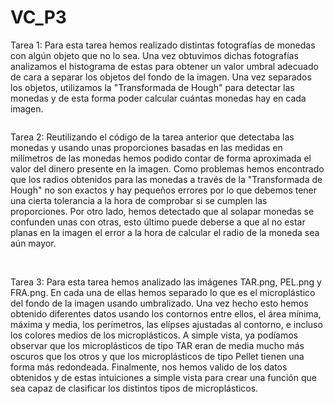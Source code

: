 # VC_P3

Tarea 1: Para esta tarea hemos realizado distintas fotografías de monedas con algún objeto que no lo sea. Una vez obtuvimos dichas fotografías analizamos el histograma de estas para obtener un valor umbral adecuado de cara a separar los objetos del fondo de la imagen. Una vez separados los objetos, utilizamos la "Transformada de Hough" para detectar las monedas y de esta forma poder calcular cuántas monedas hay en cada imagen.

<img href="https://github.com/ivanom2002/VC_P3/blob/main/ResultadoTarea1.png"/>

Tarea 2: Reutilizando el código de la tarea anterior que detectaba las monedas y usando unas proporciones basadas en las medidas en milímetros de las monedas hemos podido contar de forma aproximada el valor del dinero presente en la imagen. Como problemas hemos encontrado que los radios obtenidos para las monedas a través de la "Transformada de Hough" no son exactos y hay pequeños errores por lo que debemos tener una cierta tolerancia a la hora de comprobar si se cumplen las proporciones. Por otro lado, hemos detectado que al solapar monedas se confunden unas con otras, esto último puede deberse a que al no estar planas en la imagen el error a la hora de calcular el radio de la moneda sea aún mayor. 

<img href="[ResultadoTarea2.1.png](https://github.com/ivanom2002/VC_P3/blob/main/ResultadoTarea1.png)"/>
<img href="[ResultadoTarea2.2.png](https://github.com/ivanom2002/VC_P3/blob/main/ResultadoTarea1.png)"/>
<img href="[ResultadoTarea2.3.png](https://github.com/ivanom2002/VC_P3/blob/main/ResultadoTarea1.png)"/>
<img href="[ResultadoTarea2.4.png](https://github.com/ivanom2002/VC_P3/blob/main/ResultadoTarea1.png)"/>

Tarea 3: Para esta tarea hemos analizado las imágenes TAR.png, PEL.png y FRA.png. En cada una de ellas hemos separado lo que es el microplástico del fondo de la imagen usando umbralizado. Una vez hecho esto hemos obtenido diferentes datos usando los contornos entre ellos, el área mínima, máxima y media, los perímetros, las elípses ajustadas al contorno, e incluso los colores medios de los microplásticos. A simple vista, ya podíamos observar que los microplásticos de tipo TAR eran de media mucho más oscuros que los otros y que los microplásticos de tipo Pellet tienen una forma más redondeada. Finalmente, nos hemos valido de los datos obtenidos y de estas intuiciones a simple vista para crear una función que sea capaz de clasificar los distintos tipos de microplásticos. 

<img href="[ResultadoTarea3.png](https://github.com/ivanom2002/VC_P3/blob/main/ResultadoTarea1.png)"/>
